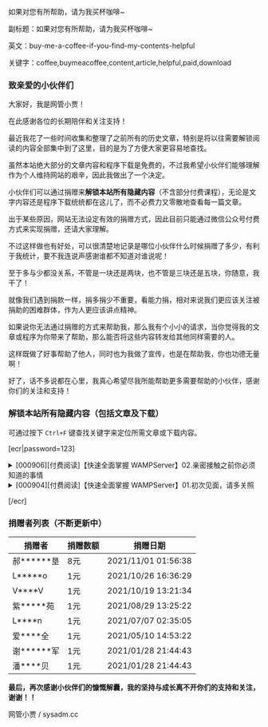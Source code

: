 如果对您有所帮助，请为我买杯咖啡~

副标题：如果对您有所帮助，请为我买杯咖啡~

英文：buy-me-a-coffee-if-you-find-my-contents-helpful

关键字：coffee,buymeacoffee,content,article,helpful,paid,download



### 致亲爱的小伙伴们

大家好，我是网管小贾！

在此感谢各位的长期陪伴和关注支持！



最近我花了一些时间收集和整理了之前所有的历史文章，特别是将以往需要解锁阅读的内容全部集中到了这里，目的是为了方便大家更容易地查找。

虽然本站绝大部分的文章内容和程序下载是免费的，不过我希望小伙伴们能够理解作为个人维持网站的艰辛，因此我做出了一个决定。

小伙伴们可以通过捐赠来**解锁本站所有隐藏内容**（不含部分付费课程），无论是文字内容还是程序下载统统都在这儿了，而不必费力又零散地查看每一篇文章。



出于某些原因，网站无法设定有效的捐赠方式，因此目前只能通过微信公众号付费方式来实现捐赠，还请大家理解。

不过这样做也有好处，可以很清楚地记录是哪位小伙伴什么时候捐赠了多少，有利于我统计，要不我连说声感谢谁都不知道对谁说呢！

至于多与少都没关系，不管是一块还是两块，也不管是三块还是五块，你随意，我干了！

就像我们遇到捐款一样，捐多捐少不重要，看能力捐，相对来说我们更应该关注被捐助的困难群体，作为人更应该讲点精神。



如果说你无法通过捐赠的方式来帮助我，那么我有个小小的请求，当你觉得我的文章或程序为你带来了帮助，那么能否将这些内容转发给其他同样需要的人。

这样既做了好事帮助了他人，同时也为我做了宣传，也是在帮助我，你也功德无量啊！

好了，话不多说都在心里，我真心希望尽我所能帮助更多需要帮助的小伙伴，感谢你们的关注和支持！



### 解锁本站所有隐藏内容（包括文章及下载）

可通过按下 `Ctrl+F` 键查找关键字来定位所需文章或下载内容。



[ecr|password=123]



<details>
<summary>[000906][付费阅读]【快速全面掌握 WAMPServer】02.亲密接触之前你必须知道的事情</summary>
    文章链接：https://www.sysadm.cc/index.php/webxuexi/906-master-wampserver-quickly-and-comprehensively-wampserver-all-you-need-to-know
    <br>
    阅读密码：123456    
</details>

<details>
<summary>[000904][付费阅读]【快速全面掌握 WAMPServer】01.初次见面，请多关照</summary>
    文章链接：https://www.sysadm.cc/index.php/webxuexi/904-master-wampserver-quickly-and-comprehensively-nice-to-meet-you
    <br>
    阅读密码：123456    
</details>



[/ecr]



### 捐赠者列表（不断更新中）

| 捐赠者     | 捐赠数额 | 捐赠日期            |
| ---------- | -------- | ------------------- |
| 郝******垦 | 8元      | 2021/11/01 01:56:38 |
| L*****o    | 1元      | 2021/10/26 16:36:29 |
| V****V     | 1元      | 2021/10/19 13:21:34 |
| 紫*****苑  | 1元      | 2021/08/29 13:25:22 |
| L****n     | 1元      | 2021/07/07 02:35:05 |
| 爱****全   | 1元      | 2021/05/10 14:53:22 |
| 谢******军 | 1元      | 2021/01/28 21:44:43 |
| 潘****贝   | 1元      | 2021/01/28 21:44:43 |



**最后，再次感谢小伙伴们的慷慨解囊，我的坚持与成长离不开你们的支持和关注，谢谢！！**

网管小贾 / sysadm.cc

